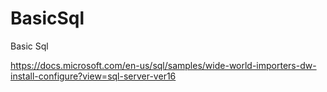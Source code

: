 # BasicSql
Basic Sql

https://docs.microsoft.com/en-us/sql/samples/wide-world-importers-dw-install-configure?view=sql-server-ver16

